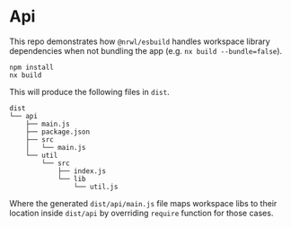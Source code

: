 # Api

This repo demonstrates how `@nrwl/esbuild` handles workspace library dependencies when not bundling the app (e.g. `nx build --bundle=false`).

```shell
npm install
nx build
```


This will produce the following files in `dist`.

```treeview
dist
└── api
    ├── main.js
    ├── package.json
    ├── src
    │   └── main.js
    └── util
        └── src
            ├── index.js
            └── lib
                └── util.js
```

Where the generated `dist/api/main.js` file maps workspace libs to their location inside `dist/api` by overriding `require` function for those cases.

